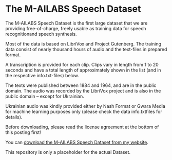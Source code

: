 # The M-AILABS Speech Dataset

The M-AILABS Speech Dataset is the first large dataset that we are providing free-of-charge, freely usable as training data for speech recognitionand speech synthesis.

Most of the data is based on LibriVox and Project Gutenberg. The training data consist of nearly thousand hours of audio and the text-files in prepared format.

A transcription is provided for each clip. Clips vary in length from 1 to 20 seconds and have a total length of approximately shown in the list (and in the respective info.txt-files) below.

The texts were published between 1884 and 1964, and are in the public domain. The audio was recorded by the LibriVox project and is also in the public domain – except for Ukrainian.

Ukrainian audio was kindly provided either by Nash Format or Gwara Media for machine learning purposes only (please check the data info.txtfiles for details).

Before downloading, please read the license agreement at the bottom of this posting first!

You can [download the M-AILABS Speech Dataset from my website](https://www.caito.de/2019/01/the-m-ailabs-speech-dataset/).

This repository is only a placeholder for the actual Dataset.
